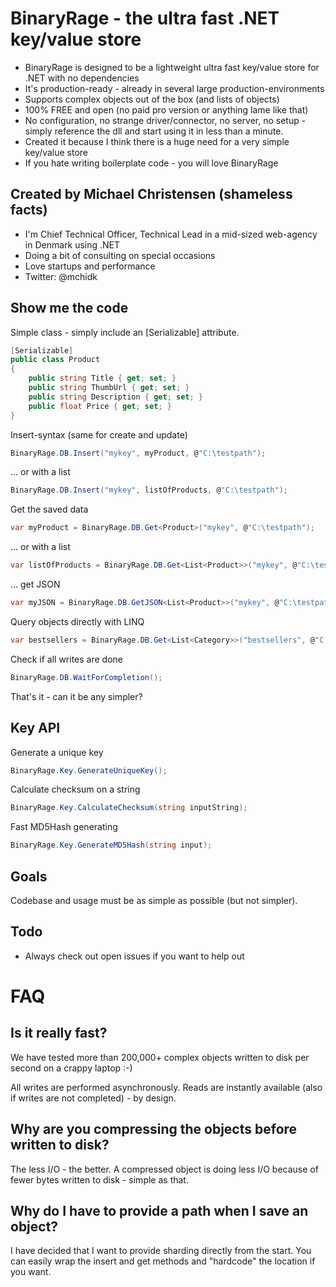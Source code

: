 # BinaryRage - the ultra fast .NET key/value store
+ BinaryRage is designed to be a lightweight ultra fast key/value store for .NET with no dependencies 
+ It's production-ready - already in several large production-environments
+ Supports complex objects out of the box (and lists of objects)
+ 100% FREE and open (no paid pro version or anything lame like that)
+ No configuration, no strange driver/connector, no server, no setup - simply reference the dll and start using it in less than a minute.
+ Created it because I think there is a huge need for a very simple key/value store
+ If you hate writing boilerplate code - you will love BinaryRage

## Created by Michael Christensen (shameless facts)
+ I'm Chief Technical Officer, Technical Lead in a mid-sized web-agency in Denmark using .NET
+ Doing a bit of consulting on special occasions
+ Love startups and performance
+ Twitter: @mchidk

## Show me the code
Simple class - simply include an [Serializable] attribute.

````csharp
[Serializable]
public class Product
{
    public string Title { get; set; }
    public string ThumbUrl { get; set; }
    public string Description { get; set; }
    public float Price { get; set; }
}
````
Insert-syntax (same for create and update)

````csharp
BinaryRage.DB.Insert("mykey", myProduct, @"C:\testpath");
````

... or with a list
````csharp
BinaryRage.DB.Insert("mykey", listOfProducts, @"C:\testpath");
````

Get the saved data
````csharp
var myProduct = BinaryRage.DB.Get<Product>("mykey", @"C:\testpath");
````

... or with a list
````csharp
var listOfProducts = BinaryRage.DB.Get<List<Product>>("mykey", @"C:\testpath");
````

... get JSON 
````csharp
var myJSON = BinaryRage.DB.GetJSON<List<Product>>("mykey", @"C:\testpath");
````

Query objects directly with LINQ
````csharp
var bestsellers = BinaryRage.DB.Get<List<Category>>("bestsellers", @"C:\products\").Where(p => !string.IsNullOrEmpty(p.Name));
````

Check if all writes are done
````csharp
BinaryRage.DB.WaitForCompletion();
````


That's it - can it be any simpler?

## Key API

Generate a unique key
````csharp
BinaryRage.Key.GenerateUniqueKey();
````

Calculate checksum on a string
````csharp
BinaryRage.Key.CalculateChecksum(string inputString);
````
Fast MD5Hash generating
````csharp
BinaryRage.Key.GenerateMD5Hash(string input);
````

## Goals
Codebase and usage must be as simple as possible (but not simpler).

## Todo
- Always check out open issues if you want to help out

# FAQ
## Is it really fast?
We have tested more than 200,000+ complex objects written to disk per second on a crappy laptop :-)

All writes are performed asynchronously. Reads are instantly available (also if writes are not completed) - by design.

## Why are you compressing the objects before written to disk?
The less I/O - the better. A compressed object is doing less I/O because of fewer bytes written to disk - simple as that.

## Why do I have to provide a path when I save an object?
I have decided that I want to provide sharding directly from the start. You can easily wrap the insert and get methods and "hardcode" the location if you want.
